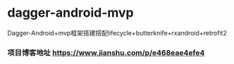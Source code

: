 # dagger-android-mvp
Dagger-Android+mvp框架搭建搭配lifecycle+butterknife+rxandroid+retrofit2

### 项目博客地址 https://www.jianshu.com/p/e468eae4efe4
